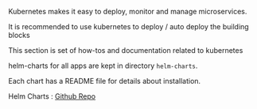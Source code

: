 Kubernetes makes it easy to deploy, monitor and manage microservices.

It is recommended to use kubernetes to deploy / auto deploy the building blocks

This section is set of how-tos and documentation related to kubernetes

helm-charts for all apps are kept in directory `helm-charts`.

Each chart has a README file for details about installation.

Helm Charts : [Github Repo](https://github.com/castlecraft/helm-charts)
